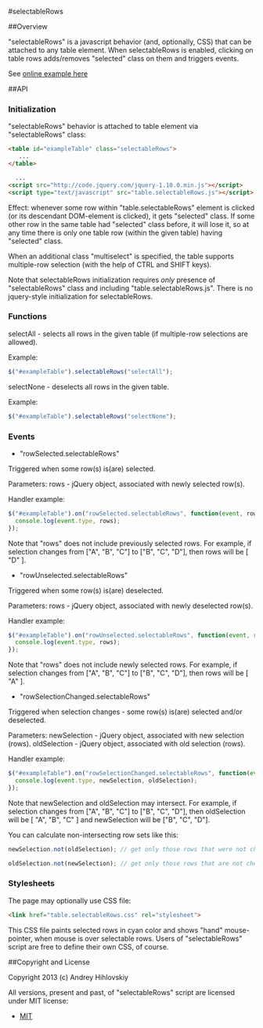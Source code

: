 #selectableRows

##Overview

"selectableRows" is a javascript behavior (and, optionally, CSS) that can be attached to any table element.
When selectableRows is enabled, clicking on table rows adds/removes "selected" class on them and triggers events.

See [online example here](https://dl.dropboxusercontent.com/u/15089387/js/selectableRows/example_selectableRows.htm)

##API

### Initialization

"selectableRows" behavior is attached to table element via "selectableRows" class:

```html
<table id="exampleTable" class="selectableRows">
   ...
</table>

  ...
<script src="http://code.jquery.com/jquery-1.10.0.min.js"></script>
<script type="text/javascript" src="table.selectableRows.js"></script>
```

Effect: whenever some row within "table.selectableRows" element is clicked (or its descendant DOM-element is clicked), 
it gets "selected" class. If some other row in the same table had "selected" class before, it will lose it, 
so at any time there is only one table row (within the given table) having "selected" class.

When an additional class "multiselect" is specified, the table supports multiple-row selection (with the help of 
CTRL and SHIFT keys).

Note that selectableRows initialization requires *only* presence of "selectableRows" class
and including "table.selectableRows.js". There is no jquery-style initialization for selectableRows.

### Functions

selectAll - selects all rows in the given table (if multiple-row selections are allowed).

Example:
```javascript
$("#exampleTable").selectableRows("selectAll");
```

selectNone - deselects all rows in the given table.

Example:
```javascript
$("#exampleTable").selectableRows("selectNone");
```

### Events

* "rowSelected.selectableRows"

Triggered when some row(s) is(are) selected.

Parameters: rows - jQuery object, associated with newly selected row(s).

Handler example:
```javascript
$("#exampleTable").on("rowSelected.selectableRows", function(event, rows) {
  console.log(event.type, rows);
});
```

Note that "rows" does not include previously selected rows. For example, if selection changes from ["A", "B", "C"] 
to ["B", "C", "D"], then rows will be [ "D" ].


* "rowUnselected.selectableRows"

Triggered when some row(s) is(are) deselected.

Parameters: rows - jQuery object, associated with newly deselected row(s).

Handler example:
```javascript
$("#exampleTable").on("rowUnselected.selectableRows", function(event, rows) {
  console.log(event.type, rows);
});
```

Note that "rows" does not include newly selected rows. For example, if selection changes from ["A", "B", "C"] 
to ["B", "C", "D"], then rows will be [ "A" ].

* "rowSelectionChanged.selectableRows"

Triggered when selection changes - some row(s) is(are) selected and/or deselected.

Parameters:
  newSelection - jQuery object, associated with new selection (rows).
  oldSelection - jQuery object, associated with old selection (rows).

Handler example:
```javascript
$("#exampleTable").on("rowSelectionChanged.selectableRows", function(event, newSelection, oldSelection) {
  console.log(event.type, newSelection, oldSelection);
});
```

Note that newSelection and oldSelection may intersect. For example, if selection changes from ["A", "B", "C"] 
to ["B", "C", "D"], then oldSelection will be [ "A", "B", "C" ] and newSelection will be ["B", "C", "D"].

You can calculate non-intersecting row sets like this:

```javascript
newSelection.not(oldSelection); // get only those rows that were not checked before

oldSelection.not(newSelection); // get only those rows that are not checked anymore
```

### Stylesheets

The page may optionally use CSS file:
```html
<link href="table.selectableRows.css" rel="stylesheet">
```

This CSS file paints selected rows in cyan color and shows "hand" mouse-pointer, when mouse is over selectable rows.
Users of "selectableRows" script are free to define their own CSS, of course.

##Copyright and License

Copyright 2013 (c) Andrey Hihlovskiy

All versions, present and past, of "selectableRows" script are licensed under MIT license:

* [MIT](http://opensource.org/licenses/MIT)
